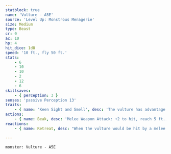 ```yaml
---
statblock: true
name: 'Vulture - A5E'
source: 'Level Up: Monstrous Menagerie'
size: Medium
type: Beast
cr: 0
ac: 10
hp: 4
hit_dice: 1d8
speed: '10 ft., fly 50 ft.'
stats:
    - 6
    - 10
    - 10
    - 2
    - 12
    - 6
skillsaves:
    - { perception: 3 }
senses: 'passive Perception 13'
traits:
    - { name: 'Keen Sight and Smell', desc: 'The vulture has advantage on Perception checks that rely on sight and smell.' }
actions:
    - { name: Beak, desc: 'Melee Weapon Attack: +2 to hit, reach 5 ft., one target. Hit: 2 (1d4) piercing damage.' }
reactions:
    - { name: Retreat, desc: "When the vulture would be hit by a melee attack, the vulture can move 5 feet away from the attacker. If this moves the vulture out of the attacker's reach, the attacker has disadvantage on its attack." }

---
```

```statblock
monster: Vulture - A5E
```

